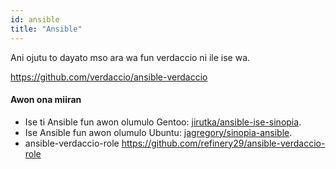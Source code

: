 ```yaml
---
id: ansible
title: "Ansible"
---
```


Ani ojutu to dayato mso ara wa fun <koodu>verdaccio</koodu> ni ile ise wa.

<https://github.com/verdaccio/ansible-verdaccio>

#### Awon ona miiran

* Ise ti Ansible fun awon olumulo Gentoo: [jirutka/ansible-ise-sinopia](https://github.com/jirutka/ansible-role-sinopia).
* Ise Ansible fun awon olumulo Ubuntu: [jagregory/sinopia-ansible](https://github.com/jagregory/sinopia-ansible).
* ansible-verdaccio-role <https://github.com/refinery29/ansible-verdaccio-role>